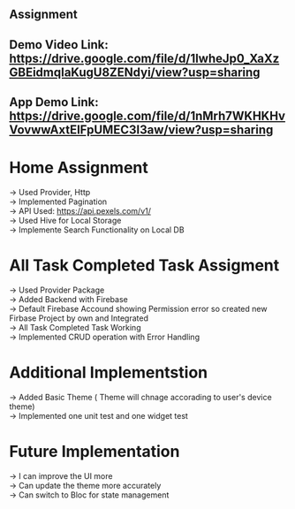 ## Assignment

## Demo Video Link: https://drive.google.com/file/d/1IwheJp0_XaXzGBEidmqIaKugU8ZENdyi/view?usp=sharing
## App Demo Link: https://drive.google.com/file/d/1nMrh7WKHKHvVovwwAxtEIFpUMEC3I3aw/view?usp=sharing


# Home Assignment <br>
-> Used Provider, Http <br>
-> Implemented Pagination <br>
-> API Used: https://api.pexels.com/v1/  <br>
-> Used Hive for Local Storage <br>
-> Implemente Search Functionality on Local DB <br>

# All Task Completed Task Assigment
-> Used Provider Package <br>
-> Added Backend with Firebase <br>
-> Default Firebase Accound showing Permission error so created new Firbase Project by own and Integrated <br>
-> All Task Completed Task Working <br>
-> Implemented CRUD operation with Error Handling <br>

# Additional Implementstion

-> Added Basic Theme ( Theme will chnage accorading to user's device theme) <br>
-> Implemented one unit test and one widget test <br>


# Future Implementation
-> I can improve the UI more <br>
-> Can update the theme more accurately <br>
-> Can switch to Bloc for state management <br>


